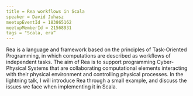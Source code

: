 ```yaml
---
title = Rea workflows in Scala
speaker = David Juhasz
meetupEventId = 183865162
meetupMemberId = 21568931
tags = "Scala, era“
---
```

Rea is a language and framework based on the principles of Task-Oriented Programming, in which computations are described as workflows of independent tasks. The aim of Rea is to support programming Cyber-Physical Systems that are collaborating computational elements interacting with their physical environment and controlling physical processes. 
In the lightning talk, I will introduce Rea through a small example, and discuss the issues we face when implementing it in Scala. 